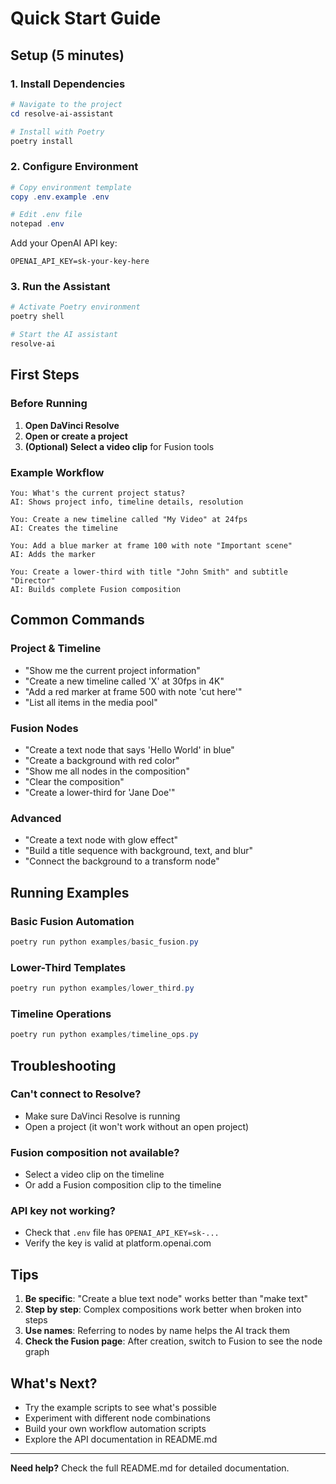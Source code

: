 # Quick Start Guide

## Setup (5 minutes)

### 1. Install Dependencies

```powershell
# Navigate to the project
cd resolve-ai-assistant

# Install with Poetry
poetry install
```

### 2. Configure Environment

```powershell
# Copy environment template
copy .env.example .env

# Edit .env file
notepad .env
```

Add your OpenAI API key:
```
OPENAI_API_KEY=sk-your-key-here
```

### 3. Run the Assistant

```powershell
# Activate Poetry environment
poetry shell

# Start the AI assistant
resolve-ai
```

## First Steps

### Before Running
1. **Open DaVinci Resolve**
2. **Open or create a project**
3. **(Optional) Select a video clip** for Fusion tools

### Example Workflow

```
You: What's the current project status?
AI: Shows project info, timeline details, resolution

You: Create a new timeline called "My Video" at 24fps
AI: Creates the timeline

You: Add a blue marker at frame 100 with note "Important scene"
AI: Adds the marker

You: Create a lower-third with title "John Smith" and subtitle "Director"
AI: Builds complete Fusion composition
```

## Common Commands

### Project & Timeline
- "Show me the current project information"
- "Create a new timeline called 'X' at 30fps in 4K"
- "Add a red marker at frame 500 with note 'cut here'"
- "List all items in the media pool"

### Fusion Nodes
- "Create a text node that says 'Hello World' in blue"
- "Create a background with red color"
- "Show me all nodes in the composition"
- "Clear the composition"
- "Create a lower-third for 'Jane Doe'"

### Advanced
- "Create a text node with glow effect"
- "Build a title sequence with background, text, and blur"
- "Connect the background to a transform node"

## Running Examples

### Basic Fusion Automation
```powershell
poetry run python examples/basic_fusion.py
```

### Lower-Third Templates
```powershell
poetry run python examples/lower_third.py
```

### Timeline Operations
```powershell
poetry run python examples/timeline_ops.py
```

## Troubleshooting

### Can't connect to Resolve?
- Make sure DaVinci Resolve is running
- Open a project (it won't work without an open project)

### Fusion composition not available?
- Select a video clip on the timeline
- Or add a Fusion composition clip to the timeline

### API key not working?
- Check that `.env` file has `OPENAI_API_KEY=sk-...`
- Verify the key is valid at platform.openai.com

## Tips

1. **Be specific**: "Create a blue text node" works better than "make text"
2. **Step by step**: Complex compositions work better when broken into steps
3. **Use names**: Referring to nodes by name helps the AI track them
4. **Check the Fusion page**: After creation, switch to Fusion to see the node graph

## What's Next?

- Try the example scripts to see what's possible
- Experiment with different node combinations
- Build your own workflow automation scripts
- Explore the API documentation in README.md

---

**Need help?** Check the full README.md for detailed documentation.
